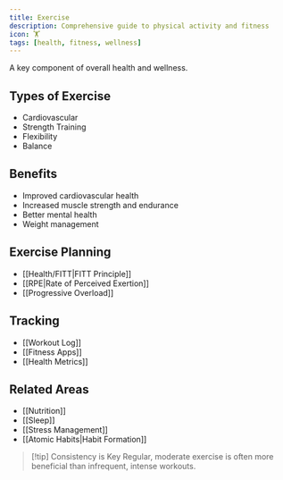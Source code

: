 ```yaml
---
title: Exercise
description: Comprehensive guide to physical activity and fitness
icon: 🏋️
tags: [health, fitness, wellness]
---
```



A key component of overall health and wellness.

## Types of Exercise
- Cardiovascular
- Strength Training
- Flexibility
- Balance

## Benefits
- Improved cardiovascular health
- Increased muscle strength and endurance
- Better mental health
- Weight management

## Exercise Planning
- [[Health/FITT|FITT Principle]]
- [[RPE|Rate of Perceived Exertion]]
- [[Progressive Overload]]

## Tracking
- [[Workout Log]]
- [[Fitness Apps]]
- [[Health Metrics]]

## Related Areas
- [[Nutrition]]
- [[Sleep]]
- [[Stress Management]]
- [[Atomic Habits|Habit Formation]]

> [!tip] Consistency is Key
> Regular, moderate exercise is often more beneficial than infrequent, intense workouts.
